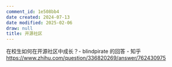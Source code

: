```yaml
---
comment_id: 1e508bb4
date created: 2024-07-13
date modified: 2025-02-06
draw: null
title: 开源社区
---
```

在校生如何在开源社区中成长？- blindpirate 的回答 - 知乎  
https://www.zhihu.com/question/336820269/answer/762430975
